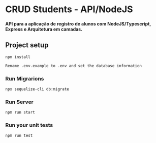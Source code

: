# CRUD Students - API/NodeJS
#### API para a aplicação de registro de alunos com NodeJS/Typescript, Express e Arquitetura em camadas.

## Project setup
```
npm install
```
```
Rename .env.example to .env and set the database information
```

### Run Migrarions
```
npx sequelize-cli db:migrate
```

### Run Server
```
npm run start
```

### Run your unit tests
```
npm run test
```
